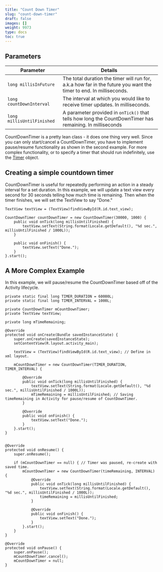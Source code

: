 ```yaml
---
title: "Count Down Timer"
slug: "count-down-timer"
draft: false
images: []
weight: 9973
type: docs
toc: true
---
```


## Parameters
| Parameter | Details |
| --------- | ------- |
| `long millisInFuture` | The total duration the timer will run for, a.k.a how far in the future you want the timer to end. In milliseconds. |
| `long countDownInterval` | The interval at which you would like to receive timer updates. In milliseconds. |
| `long millisUntilFinished` | A parameter provided in `onTick()` that tells how long the CountDownTimer has remaining. In milliseconds |

CountDownTimer is a pretty lean class - it does one thing very well. Since you can only start/cancel a CountDownTimer, you have to implement pause/resume functionality as shown in the second example. For more complex functionality, or to specify a timer that should run indefinitely, use the [Timer][1] object.


  [1]: https://developer.android.com/reference/java/util/Timer.html

## Creating a simple countdown timer
CountDownTimer is useful for repeatedly performing an action in a steady interval for a set duration. In this example, we will update a text view every second for 30 seconds telling how much time is remaining. Then when the timer finishes, we will set the TextView to say "Done."

    TextView textView = (TextView)findViewById(R.id.text_view);

    CountDownTimer countDownTimer = new CountDownTimer(30000, 1000) {
        public void onTick(long millisUntilFinished) {
            textView.setText(String.format(Locale.getDefault(), "%d sec.", millisUntilFinished / 1000L));
        }

        public void onFinish() {
            textView.setText("Done.");
        }
    }.start();

## A More Complex Example
In this example, we will pause/resume the CountDownTimer based off of the Activity lifecycle.

    private static final long TIMER_DURATION = 60000L;
    private static final long TIMER_INTERVAL = 1000L;

    private CountDownTimer mCountDownTimer;
    private TextView textView;
    
    private long mTimeRemaining;

    @Override
    protected void onCreate(Bundle savedInstanceState) {
        super.onCreate(savedInstanceState);
        setContentView(R.layout.activity_main);

        textView = (TextView)findViewById(R.id.text_view); // Define in xml layout.

        mCountDownTimer = new CountDownTimer(TIMER_DURATION, TIMER_INTERVAL) {
            
            @Override
            public void onTick(long millisUntilFinished) {
                textView.setText(String.format(Locale.getDefault(), "%d sec.", millisUntilFinished / 1000L));
                mTimeRemaining = millisUntilFinished; // Saving timeRemaining in Activity for pause/resume of CountDownTimer.
            }

            @Override
            public void onFinish() {
                textView.setText("Done.");
            }
        }.start();
    }


    @Override
    protected void onResume() {
        super.onResume();
        
        if (mCountDownTimer == null) { // Timer was paused, re-create with saved time.
            mCountDownTimer = new CountDownTimer(timeRemaining, INTERVAL) {
                @Override
                public void onTick(long millisUntilFinished) {
                    textView.setText(String.format(Locale.getDefault(), "%d sec.", millisUntilFinished / 1000L));
                    timeRemaining = millisUntilFinished;
                }

                @Override
                public void onFinish() {
                    textView.setText("Done.");
                }
            }.start();
        }
    }

    @Override
    protected void onPause() {
        super.onPause();
        mCountDownTimer.cancel();
        mCountDownTimer = null;
    }

